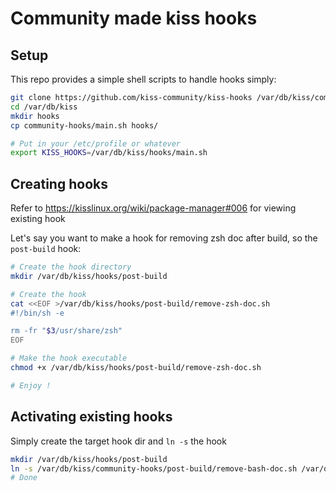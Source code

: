 # Community made kiss hooks

## Setup

This repo provides a simple shell scripts to handle hooks simply:
```sh
git clone https://github.com/kiss-community/kiss-hooks /var/db/kiss/community-hooks
cd /var/db/kiss
mkdir hooks
cp community-hooks/main.sh hooks/

# Put in your /etc/profile or whatever
export KISS_HOOKS=/var/db/kiss/hooks/main.sh
```

## Creating hooks

Refer to https://kisslinux.org/wiki/package-manager#006 for viewing existing hook

Let's say you want to make a hook for removing zsh doc after build, so the `post-build` hook:

```sh
# Create the hook directory
mkdir /var/db/kiss/hooks/post-build

# Create the hook
cat <<EOF >/var/db/kiss/hooks/post-build/remove-zsh-doc.sh
#!/bin/sh -e

rm -fr "$3/usr/share/zsh"
EOF

# Make the hook executable
chmod +x /var/db/kiss/hooks/post-build/remove-zsh-doc.sh

# Enjoy !
```

## Activating existing hooks

Simply create the target hook dir and `ln -s` the hook

```sh
mkdir /var/db/kiss/hooks/post-build
ln -s /var/db/kiss/community-hooks/post-build/remove-bash-doc.sh /var/db/kiss/hooks/post-build/
# Done
```
